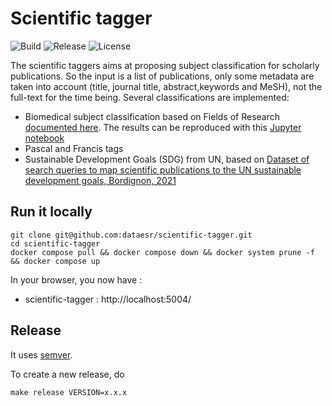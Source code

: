 # Scientific tagger

![Build](https://img.shields.io/github/actions/workflow/status/dataesr/scientific_tagger/build.yml?branch=main)
![Release](https://img.shields.io/github/v/release/dataesr/scientific_tagger)
![License](https://img.shields.io/github/license/dataesr/scientific_tagger)

The scientific taggers aims at proposing subject classification for scholarly publications. So the input is a list of publications, only some metadata are taken into account (title, journal title, abstract,keywords and MeSH), not the full-text for the time being. Several classifications are implemented:
- Biomedical subject classification based on Fields of Research [documented here](https://github.com/dataesr/scientific_tagger/blob/main/doc/scientific_tagger.pdf). The results can be reproduced with this [Jupyter notebook](https://github.com/dataesr/scientific_tagger/blob/main/notebooks/Article_Table_Figures.ipynb)
- Pascal and Francis tags
- Sustainable Development Goals (SDG) from UN, based on [Dataset of search queries to map scientific publications to the UN sustainable development goals, Bordignon, 2021](https://doi.org/10.1016/j.dib.2021.106731)

## Run it locally
```shell
git clone git@github.com:dataesr/scientific-tagger.git
cd scientific-tagger
docker compose pull && docker compose down && docker system prune -f && docker compose up
```

In your browser, you now have :
- scientific-tagger : http://localhost:5004/


## Release
It uses [semver](https://semver.org/).

To create a new release, do
```shell
make release VERSION=x.x.x
```
